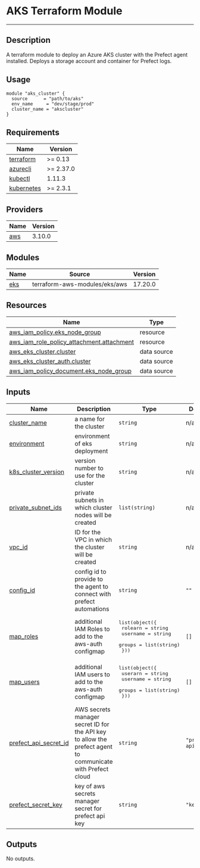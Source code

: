 # AKS Terraform Module

---

## Description

A terraform module to deploy an Azure AKS cluster with the Prefect agent installed.
Deploys a storage account and container for Prefect logs.

## Usage

```hcl
module "aks_cluster" {
  source      = "path/to/aks"
  env_name     = "dev/stage/prod"
  cluster_name = "akscluster"
}
```
<!-- BEGIN_TF_DOCS -->
## Requirements

| Name | Version |
|------|---------|
| <a name="requirement_terraform"></a> [terraform](#requirement\_terraform) | >= 0.13 |
| <a name="requirement_azurecli"></a> [azurecli](#requirement\_aws) | >= 2.37.0 |
| <a name="requirement_kubectl"></a> [kubectl](#requirement\_kubectl) | 1.11.3 |
| <a name="requirement_kubernetes"></a> [kubernetes](#requirement\_kubernetes) | >= 2.3.1 |

## Providers

| Name | Version |
|------|---------|
| <a name="provider_azurerm"></a> [aws](#provider\_azurerm) | 3.10.0 |

## Modules

| Name | Source | Version |
|------|--------|---------|
| <a name="module_eks"></a> [eks](#module\_eks) | terraform-aws-modules/eks/aws | 17.20.0 |

## Resources

| Name | Type |
|------|------|
| [aws_iam_policy.eks_node_group](https://registry.terraform.io/providers/hashicorp/aws/latest/docs/resources/iam_policy) | resource |
| [aws_iam_role_policy_attachment.attachment](https://registry.terraform.io/providers/hashicorp/aws/latest/docs/resources/iam_role_policy_attachment) | resource |
| [aws_eks_cluster.cluster](https://registry.terraform.io/providers/hashicorp/aws/latest/docs/data-sources/eks_cluster) | data source |
| [aws_eks_cluster_auth.cluster](https://registry.terraform.io/providers/hashicorp/aws/latest/docs/data-sources/eks_cluster_auth) | data source |
| [aws_iam_policy_document.eks_node_group](https://registry.terraform.io/providers/hashicorp/aws/latest/docs/data-sources/iam_policy_document) | data source |

## Inputs

| Name | Description | Type | Default | Required |
|------|-------------|------|---------|:--------:|
| <a name="input_cluster_name"></a> [cluster\_name](#input\_cluster\_name) | a name for the cluster | `string` | n/a | yes |
| <a name="input_environment"></a> [environment](#input\_environment) | environment of eks deployment | `string` | n/a | yes |
| <a name="input_k8s_cluster_version"></a> [k8s\_cluster\_version](#input\_k8s\_cluster\_version) | version number to use for the cluster | `string` | n/a | yes |
| <a name="input_private_subnet_ids"></a> [private\_subnet\_ids](#input\_private\_subnet\_ids) | private subnets in which cluster nodes will be created | `list(string)` | n/a | yes |
| <a name="input_vpc_id"></a> [vpc\_id](#input\_vpc\_id) | ID for the VPC in which the cluster will be created | `string` | n/a | yes |
| <a name="input_config_id"></a> [config\_id](#input\_config\_id) | config id to provide to the agent to connect with prefect automations | `string` | `""` | no |
| <a name="input_map_roles"></a> [map\_roles](#input\_map\_roles) | additional IAM Roles to add to the aws-auth configmap | <pre>list(object({<br>    rolearn  = string<br>    username = string<br>    groups   = list(string)<br>  }))</pre> | `[]` | no |
| <a name="input_map_users"></a> [map\_users](#input\_map\_users) | additional IAM users to add to the aws-auth configmap | <pre>list(object({<br>    userarn  = string<br>    username = string<br>    groups   = list(string)<br>  }))</pre> | `[]` | no |
| <a name="input_prefect_api_secret_id"></a> [prefect\_api\_secret\_id](#input\_prefect\_api\_secret\_id) | AWS secrets manager secret ID for the API key to allow the prefect agent to communicate with Prefect cloud | `string` | `"prefect-api-key"` | no |
| <a name="input_prefect_secret_key"></a> [prefect\_secret\_key](#input\_prefect\_secret\_key) | key of aws secrets manager secret for prefect api key | `string` | `"key"` | no |

## Outputs

No outputs.
<!-- END_TF_DOCS -->